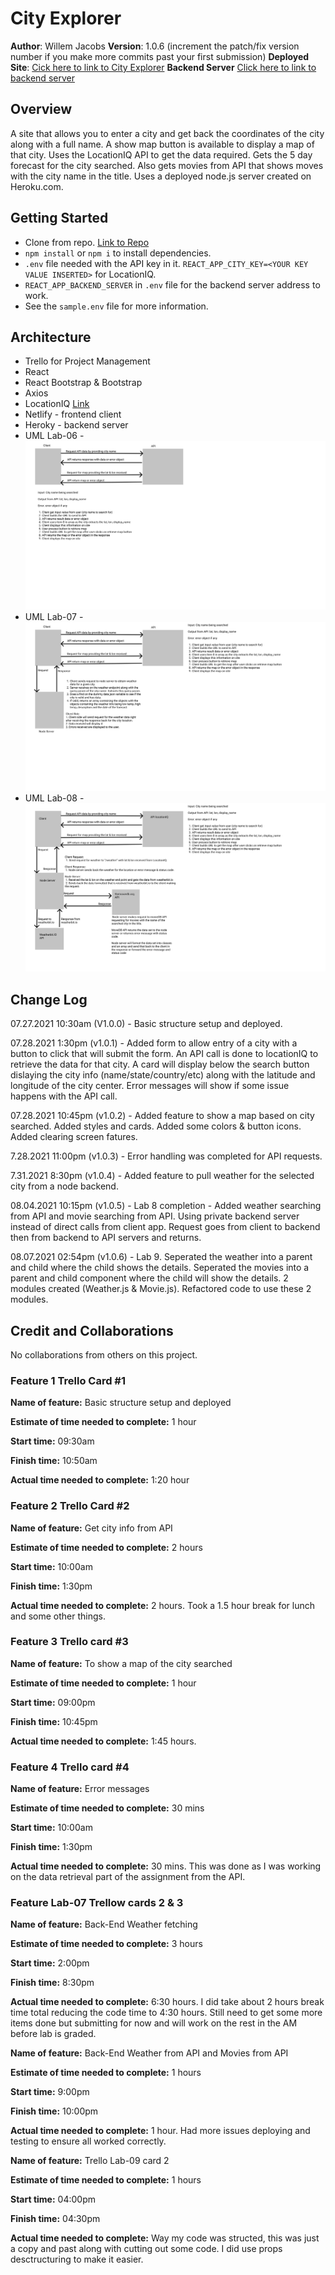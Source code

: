 # City Explorer

**Author**: Willem Jacobs
**Version**: 1.0.6 (increment the patch/fix version number if you make more commits past your first submission)
**Deployed Site**: [Cick here to link to City Explorer](https://city-explorer-wamj.netlify.app/)
**Backend Server** [Click here to link to backend server](https://city-explorer-api-wamj.herokuapp.com)

## Overview

A site that allows you to enter a city and get back the coordinates of the city along with a full name. A show map button is available to display a map of that city. Uses the LocationIQ API to get the data required. Gets the 5 day forecast for the city searched. Also gets movies from API that shows moves with the city name in the title. Uses a deployed node.js server created on Heroku.com.

## Getting Started

- Clone from repo. [Link to Repo](https://github.com/Willem-Jacobs/city-explorer)
- `npm install` or `npm i` to install dependencies.
- `.env` file needed with the API key in it. `REACT_APP_CITY_KEY=<YOUR KEY VALUE INSERTED>` for LocationIQ.
- `REACT_APP_BACKEND_SERVER` in `.env` file for the backend server address to work.
- See the `sample.env` file for more information.

## Architecture

- Trello for Project Management
- React
- React Bootstrap & Bootstrap
- Axios
- LocationIQ [Link](https://locationiq.com/)
- Netlify - frontend client
- Heroky - backend server
- UML Lab-06 - ![UML](CE-Lab06-UML.png "UML Image")
- UML Lab-07 - ![UML](CE-Lab07-UML.png "UML Image")
- UML Lab-08 - ![UML](CE-Lab08-UML.png "UML Image")

## Change Log

07.27.2021 10:30am (V1.0.0) - Basic structure setup and deployed.

07.28.2021 1:30pm (v1.0.1) - Added form to allow entry of a city with a button to click that will submit the form. An API call is done to locationIQ to retrieve the data for that city. A card will display below the search button dislaying the city info (name/state/country/etc) along with the latitude and longitude of the city center. Error messages will show if some issue happens with the API call.

07.28.2021 10:45pm (v1.0.2) - Added feature to show a map based on city searched. Added styles and cards. Added some colors & button icons. Added clearing screen fatures.

7.28.2021 11:00pm (v1.0.3) - Error handling was completed for API requests.

7.31.2021 8:30pm (v1.0.4) - Added feature to pull weather for the selected city from a node backend.

08.04.2021 10:15pm (v1.0.5) - Lab 8 completion - Added weather searching from API and movie searching from API. Using private backend server instead of direct calls from client app. Request goes from client to backend then from backend to API servers and returns.

08.07.2021 02:54pm (v1.0.6) - Lab 9. Seperated the weather into a parent and child where the child shows the details. Seperated the movies into a parent and child component where the child will show the details. 2 modules created (Weather.js & Movie.js). Refactored code to use these 2 modules.

## Credit and Collaborations

No collaborations from others on this project.

### Feature 1 Trello Card #1

**Name of feature:** Basic structure setup and deployed

**Estimate of time needed to complete:** 1 hour

**Start time:** 09:30am

**Finish time:** 10:50am

**Actual time needed to complete:** 1:20 hour

### Feature 2 Trello Card #2

**Name of feature:** Get city info from API

**Estimate of time needed to complete:** 2 hours

**Start time:** 10:00am

**Finish time:** 1:30pm

**Actual time needed to complete:** 2 hours. Took a 1.5 hour break for lunch and some other things.

### Feature 3 Trello card #3

**Name of feature:** To show a map of the city searched

**Estimate of time needed to complete:** 1 hour

**Start time:** 09:00pm

**Finish time:** 10:45pm

**Actual time needed to complete:** 1:45 hours.

### Feature 4 Trello card #4

**Name of feature:** Error messages

**Estimate of time needed to complete:** 30 mins

**Start time:** 10:00am

**Finish time:** 1:30pm

**Actual time needed to complete:** 30 mins. This was done as I was working on the data retrieval part of the assignment from the API.

### Feature Lab-07 Trellow cards 2 & 3

**Name of feature:** Back-End Weather fetching

**Estimate of time needed to complete:** 3 hours

**Start time:** 2:00pm

**Finish time:** 8:30pm

**Actual time needed to complete:** 6:30 hours. I did take about 2 hours break time total reducing the code time to 4:30 hours. Still need to get some more items done but submitting for now and will work on the rest in the AM before lab is graded.

**Name of feature:** Back-End Weather from API and Movies from API

**Estimate of time needed to complete:** 1 hours

**Start time:** 9:00pm

**Finish time:** 10:00pm

**Actual time needed to complete:** 1 hour. Had more issues deploying and testing to ensure all worked correctly.

**Name of feature:** Trello Lab-09 card 2

**Estimate of time needed to complete:** 1 hours

**Start time:** 04:00pm

**Finish time:** 04:30pm

**Actual time needed to complete:** Way my code was structed, this was just a copy and past along with cutting out some code. I did use props desctructuring to make it easier.
